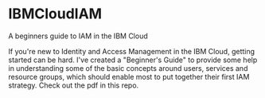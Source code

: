 # IBMCloudIAM
A beginners guide to IAM in the IBM Cloud

If you're new to Identity and Access Management in the IBM Cloud, getting started can be hard. I've created a "Beginner's Guide" to provide some help in understanding some of the basic concepts around users, services and resource groups, which should enable most to put together their first IAM strategy. Check out the pdf in this repo. 
